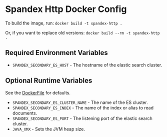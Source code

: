 # Spandex Http Docker Config #
To build the image, run:
    `docker build -t spandex-http .`

Or, if you want to replace old versions:
    `docker build --rm -t spandex-http .`

## Required Environment Variables ##
* `SPANDEX_SECONDARY_ES_HOST` - The hostname of the elastic search cluster.


## Optional Runtime Variables ##
See the [DockerFile](Dockerfile) for defaults.

* `SPANDEX_SECONDARY_ES_CLUSTER_NAME` - The name of the ES cluster.
* `SPANDEX_SECONDARY_ES_INDEX` - The name of the index or alias to read documents.
* `SPANDEX_SECONDARY_ES_PORT` - The listening port of the elastic search cluster.
* `JAVA_XMX`                - Sets the JVM heap size.
